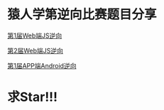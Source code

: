 # 猿人学第逆向比赛题目分享

[第1届Web端JS逆向](./matchWeb2020)

[第2届Web端JS逆向](./matchWeb2023)

[第1届APP端Android逆向](./matchAPP2022)

# 求Star!!!